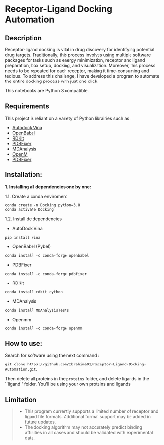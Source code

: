 # Receptor-Ligand Docking Automation

## Description
Receptor-ligand docking is vital in drug discovery for identifying potential drug targets. Traditionally, this process involves using multiple software packages for tasks such as energy minimization, receptor and ligand preparation, box setup, docking, and visualization. Moreover, this process needs to be repeated for each receptor, making it time-consuming and tedious. To address this challenge, I have developed a program to automate the entire docking process with just one click.

This notebooks are Python 3 compatible.

## Requirements
This project is reliant on a variety of Python librairies such as :

- [Autodock Vina](https://autodock-vina.readthedocs.io/en/latest/) 
- [OpenBabel](http://openbabel.org/wiki/Main_Page)
- [RDKit](https://www.rdkit.org/)
- [PDBFixer](https://htmlpreview.github.io/?https://github.com/openmm/pdbfixer/blob/master/Manual.html)
- [MDAnalysis](https://www.mdanalysis.org/)
- [OpenM](http://docs.openmm.org/latest/api-python/)
- [PDBFixer](https://github.com/openmm/pdbfixer)

## Installation:
**1. Installing all dependencies one by one:**

1.1. Create a conda enviroment  

```
conda create -n Docking python=3.8
conda activate Docking
```

1.2. Install de dependencies 

- AutoDock Vina
```
pip install vina
```

- OpenBabel (Pybel)
```
conda install -c conda-forge openbabel
```

- PDBFixer
```
conda install -c conda-forge pdbfixer
```

- RDKit 

```
conda install rdkit cython
```

- MDAnalysis
```
conda install MDAnalysisTests
```

- Openmm
```
conda install -c conda-forge openmm
```

## How to use:
Search for software using the next command :

```git clone https://github.com/Ibrahima01/Receptor-Ligand-Docking-Automation.git```.

Then delete all proteins in the ```proteins``` folder, and delete ligands in the ``ligand'' folder.
You'll be using your own proteins and ligands.


## Limitation 
>* This program currently supports a limited number of receptor and ligand file formats. Additional format support may be added in future updates.
>* The docking algorithm may not accurately predict binding affinities in all cases and should be validated with experimental data.